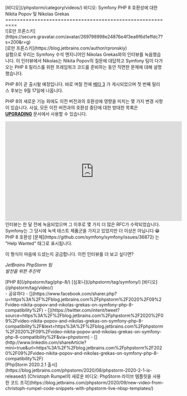 <div class="content">[비디오](/phpstorm/category/videos/) 비디오: Symfony PHP 8 호환성에 대한 Nikita Popov 및 Nikolas Grekas 
==========================================================

<div class="post-info">![로만 프론스키](https://secure.gravatar.com/avatar/269798998e24876e4f3ea6f6d1effdc7?s=200&r=g)<div class="post-info__text"> [로만 프론스키](https://blog.jetbrains.com/author/rpronskiy) <time class="publish-date" data-day="08" data-month="09" data-year="2020" datetime="2020-09-08"></time></div></div> 실험으로 우리는 Symfony 수석 엔지니어인 Nikolas Grekas와의 인터뷰를 녹음했습니다. 이 인터뷰에서 Nikolas는 Nikita Popov의 질문에 대답하고 Symfony 팀이 다가오는 PHP 8 릴리스를 위한 프레임워크 코드를 준비하는 동안 직면한 문제에 대해 설명했습니다.

 PHP 8이 곧 출시될 예정입니다. 바로 며칠 전에 [베타 3](https://www.php.net/archive/2020.php#2020-09-03-3) 가 게시되었으며 첫 번째 릴리스 후보는 9월 17일에 나옵니다.

 PHP 8의 새로운 기능 외에도 이전 버전과의 호환성에 영향을 미치는 몇 가지 변경 사항이 있습니다. 사실, 모든 이전 버전과의 호환성 중단에 대한 방대한 목록은 [**UPGRADING**](https://github.com/php/php-src/blob/4c0c7f1fd8fc4270703d0badff151115fda9f015/UPGRADING#L20) 문서에서 사용할 수 있습니다.

<center><iframe allow="accelerometer; autoplay; encrypted-media; gyroscope; picture-in-picture" allowfullscreen="" frameborder="0" height="315" src="https://www.youtube.com/embed/c3bpTBjhK2Y" width="560"></iframe></center> 인터뷰는 한 달 전에 녹음되었으며 그 이후로 몇 가지 더 많은 RFC가 수락되었습니다. Symfony는 그 당시에 녹색 테스트 제품군을 가지고 있었지만 더 이상은 아닙니다 😁 PHP 8 호환성 [문제](https://github.com/symfony/symfony/issues/36872) 는 "Help Wanted" 태그로 표시됩니다.

 이 형식이 마음에 드셨는지 궁금합니다. 이런 인터뷰를 더 보고 싶다면?

 *JetBrains PhpStorm 팀*  
 *발전을 위한 추진력*

<div class="content__row"><div class="tag-list"> [PHP 8](/phpstorm/tag/php-8/) [심포니](/phpstorm/tag/symfony/) [비디오](/phpstorm/tag/video/)</div>- <span>공유하다</span>
- [](https://www.facebook.com/sharer.php?u=https%3A%2F%2Fblog.jetbrains.com%2Fphpstorm%2F2020%2F09%2Fvideo-nikita-popov-and-nikolas-grekas-on-symfony-php-8-compatibility%2F)
- [](https://twitter.com/intent/tweet?source=https%3A%2F%2Fblog.jetbrains.com%2Fphpstorm%2F2020%2F09%2Fvideo-nikita-popov-and-nikolas-grekas-on-symfony-php-8-compatibility%2F&text=https%3A%2F%2Fblog.jetbrains.com%2Fphpstorm%2F2020%2F09%2Fvideo-nikita-popov-and-nikolas-grekas-on-symfony-php-8-compatibility%2F&via=phpstorm)
- [](http://www.linkedin.com/shareArticle?mini=true&url=https%3A%2F%2Fblog.jetbrains.com%2Fphpstorm%2F2020%2F09%2Fvideo-nikita-popov-and-nikolas-grekas-on-symfony-php-8-compatibility%2F)

</div><div class="content__pagination"> [PhpStorm 2020.2.1 출시](https://blog.jetbrains.com/phpstorm/2020/08/phpstorm-2020-2-1-is-released/) [Christoph Rumpel의 새로운 비디오: PhpStorm 라이브 템플릿을 사용한 코드 조각](https://blog.jetbrains.com/phpstorm/2020/09/new-video-from-christoph-rumpel-code-snippets-with-phpstorm-live-nbsp-templates/)</div></div><div class="container comments-container"><div class="content"><div id="remark42"></div></div></div>